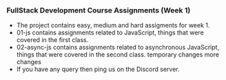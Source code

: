 ### FullStack Development Course Assignments (Week 1)

- The project contains easy, medium and hard assigments for week 1.
- 01-js contains assignments related to JavaScript, things that were covered in the first class.
- 02-async-js contains assignments related to asynchronous JavaScript, things that were covered in the second class.
  temporary changes
  more changes
- If you have any query then ping us on the Discord server.
